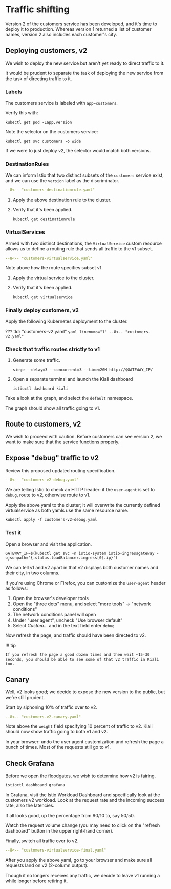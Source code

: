 # Traffic shifting

Version 2 of the customers service has been developed, and it's time to deploy it to production.
Whereas version 1 returned a list of customer names, version 2 also includes each customer's city.

## Deploying customers, v2

We wish to deploy the new service but aren't yet ready to direct traffic to it.

It would be prudent to separate the task of deploying the new service from the task of directing traffic to it.

### Labels

The customers service is labeled with `app=customers`.

Verify this with:

```{.shell .language-shell}
kubectl get pod -Lapp,version
```

Note the selector on the customers service:

```{.shell .language-shell}
kubectl get svc customers -o wide
```

If we were to just deploy v2, the selector would match both versions.

### DestinationRules

We can inform Istio that two distinct subsets of the `customers` service exist, and we can use the `version` label as the discriminator.

```yaml linenums="1" title="customers-destinationrule.yaml"
--8<-- "customers-destinationrule.yaml"
```

1. Apply the above destination rule to the cluster.

1. Verify that it's been applied.

    ```{.shell .language-shell}
    kubectl get destinationrule
    ```

### VirtualServices

Armed with two distinct destinations, the `VirtualService` custom resource allows us to define a routing rule that sends all traffic to the v1 subset.

```yaml linenums="1" title="customers-virtualservice.yaml"
--8<-- "customers-virtualservice.yaml"
```

Note above how the route specifies subset v1.

1. Apply the virtual service to the cluster.

1. Verify that it's been applied.

    ```{.shell .language-shell}
    kubectl get virtualservice 
    ```

### Finally deploy customers, v2

Apply the following Kubernetes deployment to the cluster.

??? tldr "customers-v2.yaml"
    ```yaml linenums="1"
    --8<-- "customers-v2.yaml"
    ```

### Check that traffic routes strictly to v1

1. Generate some traffic.

    ```{.shell .language-shell}
    siege --delay=3 --concurrent=3 --time=20M http://$GATEWAY_IP/
    ```

1. Open a separate terminal and launch the Kiali dashboard

    ```{.shell .language-shell}
    istioctl dashboard kiali
    ```

Take a look at the graph, and select the `default` namespace.

The graph should show all traffic going to v1.

## Route to customers, v2

We wish to proceed with caution.  Before customers can see version 2, we want to make sure that the service functions properly.

## Expose "debug" traffic to v2

Review this proposed updated routing specification.

```yaml linenums="1" title="customers-v2-debug.yaml"
--8<-- "customers-v2-debug.yaml"
```

We are telling Istio to check an HTTP header:  if the `user-agent` is set to `debug`, route to v2, otherwise route to v1.

Apply the above yaml to the cluster; it will overwrite the currently defined virtualservice as both yamls use the same resource name.

```{.shell .language-shell}
kubectl apply -f customers-v2-debug.yaml
```

### Test it

Open a browser and visit the application.

```{.shell .language-shell}
GATEWAY_IP=$(kubectl get svc -n istio-system istio-ingressgateway -ojsonpath='{.status.loadBalancer.ingress[0].ip}')
```

We can tell v1 and v2 apart in that v2 displays both customer names and their city, in two columns.

If you're using Chrome or Firefox, you can customize the `user-agent` header as follows:

1. Open the browser's developer tools
2. Open the "three dots" menu, and select "more tools" -> "network conditions"
3. The network conditions panel will open
4. Under "user agent", uncheck "Use browser default"
5. Select _Custom..._ and in the text field enter `debug`

Now refresh the page, and traffic should have been directed to v2.

!!! tip

    If you refresh the page a good dozen times and then wait ~15-30 seconds, you should be able to see some of that v2 traffic in Kiali too.

## Canary

Well, v2 looks good; we decide to expose the new version to the public, but we're still prudent.

Start by siphoning 10% of traffic over to v2.

```yaml linenums="1" title="customers-v2-canary.yaml"
--8<-- "customers-v2-canary.yaml"
```

Note above the `weight` field specifying 10 percent of traffic to v2.
Kiali should now show traffic going to both v1 and v2.

In your browser:  undo the user agent customization and refresh the page a bunch of times.  Most of the requests still go to v1.

## Check Grafana

Before we open the floodgates, we wish to determine how v2 is fairing.

```{.shell .language-shell}
istioctl dashboard grafana
```

In Grafana, visit the Istio Workload Dashboard and specifically look at the customers v2 workload.
Look at the request rate and the incoming success rate, also the latencies.

If all looks good, up the percentage from 90/10 to, say 50/50.

Watch the request volume change (you may need to click on the "refresh dashboard" button in the upper right-hand corner).

Finally, switch all traffic over to v2.

```yaml linenums="1" title="customers-virtualservice-final.yaml"
--8<-- "customers-virtualservice-final.yaml"
```

After you apply the above yaml, go to your browser and make sure all requests land on v2 (2-column output).

Though it no longers receives any traffic, we decide to leave v1 running a while longer before retiring it.
